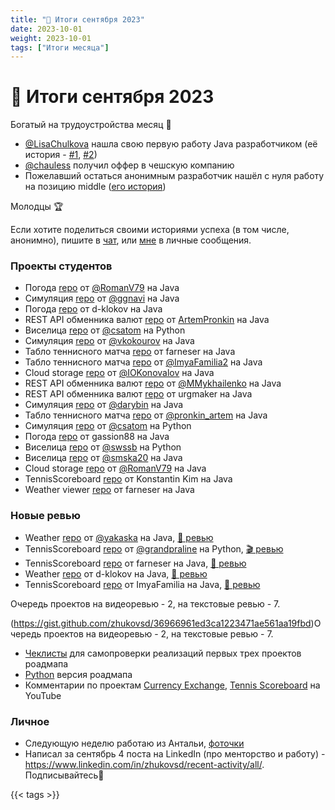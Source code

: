```yaml
---
title: "📝 Итоги сентября 2023"
date: 2023-10-01
weight: 2023-10-01
tags: ["Итоги месяца"]
---
```


# 📝 Итоги сентября 2023

Богатый на трудоустройства месяц 🥇

- [@LisaChulkova](https://t.me/LisaChulkova) нашла свою первую работу Java разработчиком (её история - [#1](https://t.me/zhukovsd_it_chat/28423), [#2](https://t.me/zhukovsd_it_chat/28467))
- [@chauless](https://t.me/chauless) получил оффер в чешскую компанию 
- Пожелавший остаться анонимным разработчик нашёл с нуля работу на позицию middle ([его история](https://t.me/zhukovsd_it_chat/25832))

Молодцы 🏆

Если хотите поделиться своими историями успеха (в том числе, анонимно), пишите в [чат](https://t.me/zhukovsd_it_chat), или [мне](https://t.me/zhukovsd) в личные сообщения.

### Проекты студентов

- Погода [repo](https://github.com/RomanV79/weather) от [@RomanV79](https://t.me/RomanV79) на Java
- Симуляция [repo](https://github.com/grishuchkov/study-simulation-project) от [@ggnavi](https://t.me/ggnavi) на Java
- Погода [repo](https://github.com/d-klokov/WeatherApp) от d-klokov на Java
- REST API обменника валют [repo](https://github.com/ArtemPronkin/Petproject.git) от [ArtemPronkin](https://github.com/ArtemPronkin) на Java
- Виселица [repo](https://github.com/Victor-Smirnoff/My_pet_projects/tree/main/1.%20Hangman) от [@csatom](https://t.me/csatom) на Python
- Симуляция [repo](https://github.com/VladimirKokourov/simulation) от [@vkokourov](https://t.me/vkokourov) на Java
- Табло теннисного матча [repo](https://github.com/farneser/tennis-scoreboard) от farneser на Java
- Табло теннисного матча [repo](https://github.com/ImyaFamilia/tennis-scoreboard/tree/main) от [@ImyaFamilia2](https://t.me/ImyaFamilia2) на Java
- Cloud storage [repo](https://github.com/TurboGoose/cloud-storage) от [@IOKonovalov](https://t.me/IOKonovalov) на Java
- REST API обменника валют [repo](https://github.com/Keks18/CurrencyExchange.git) от [@MMykhailenko](https://t.me/MMykhailenko) на Java
- REST API обменника валют [repo](https://github.com/urgmaker/CurrencyExchange) от urgmaker на Java
- Симуляция [repo](https://github.com/rybin-dev/simulation) от [@darybin](https://t.me/darybin) на Java
- Табло теннисного матча [repo](https://github.com/ArtemPronkin/Tennis-scoreboard) от [@pronkin_artem](https://t.me/pronkin_artem) на Java
- Симуляция [repo](https://github.com/Victor-Smirnoff/My_pet_projects/tree/main/2.%20Simulation) от [@csatom](https://t.me/csatom) на Python
- Погода [repo](https://github.com/gassion88/Weather) от gassion88 на Java
- Виселица [repo](https://github.com/swssb/hangman) от [@swssb](https://t.me/swssb) на Python
- Виселица [repo](https://github.com/Smska23/Gallows-2.0.git) от [@smska20](https://t.me/smska20) на Java
- Cloud storage [repo](https://github.com/RomanV79/filesCloud) от [@RomanV79](https://t.me/RomanV79) на Java
- TennisScoreboard [repo](https://github.com/Crystaliseddx/TennisScoreboard) от Konstantin Kim на Java
- Weather viewer [repo](https://github.com/farneser/weather-viewer/) от farneser на Java

### Новые ревью

- Weather [repo](https://github.com/yakaska/Tenki) от [@yakaska](https://t.me/yakaska) на Java, [📝 ревью](https://gist.github.com/zhukovsd/197150aa3691f6f711f4d622526cad2a)
- TennisScoreboard [repo](https://github.com/u-cha/tennisMatchScoreboard/) от [@grandpraline](https://t.me/grandpraline) на Python, [🎬 ревью](https://t.me/zhukovsd_it_chat/25168)
- TennisScoreboard [repo](https://github.com/farneser/tennis-scoreboard) от farneser на Java, [📝 ревью](https://gist.github.com/zhukovsd/f18617439273169bfbd9054707bb5c53)
- Weather [repo](https://github.com/d-klokov/WeatherApp) от d-klokov на Java, [📝 ревью](https://gist.github.com/zhukovsd/bee1b4885d854f0cad02ae1a4ac5ff85)
- TennisScoreboard [repo](https://github.com/ImyaFamilia/tennis-scoreboard) от ImyaFamilia на Java, [📝 ревью](https://gist.github.com/zhukovsd/36966961ed3ca1223471ae561aa19fbd)

Очередь проектов на видеоревью - 2, на текстовые ревью - 7.

 (https://gist.github.com/zhukovsd/36966961ed3ca1223471ae561aa19fbd)Очередь проектов на видеоревью - 2, на текстовые ревью - 7.

- [Чеклисты](https://t.me/zhukovsd_it_mentor/88) для самопроверки реализаций первых трех проектов роадмапа
- [Python](https://t.me/zhukovsd_it_mentor/89) версия роадмапа
- Комментарии по проектам [Currency Exchange](https://www.youtube.com/watch?v=013b_b7PszM), [Tennis Scoreboard](https://www.youtube.com/watch?v=zAOiNa24jpg) на YouTube

### Личное

- Следующую неделю работаю из Антальи, [фоточки](https://t.me/zhukovsd_it_chat/29265)
- Написал за сентябрь 4 поста на LinkedIn (про менторство и работу) - https://www.linkedin.com/in/zhukovsd/recent-activity/all/. Подписывайтесь🙂

{{< tags >}}